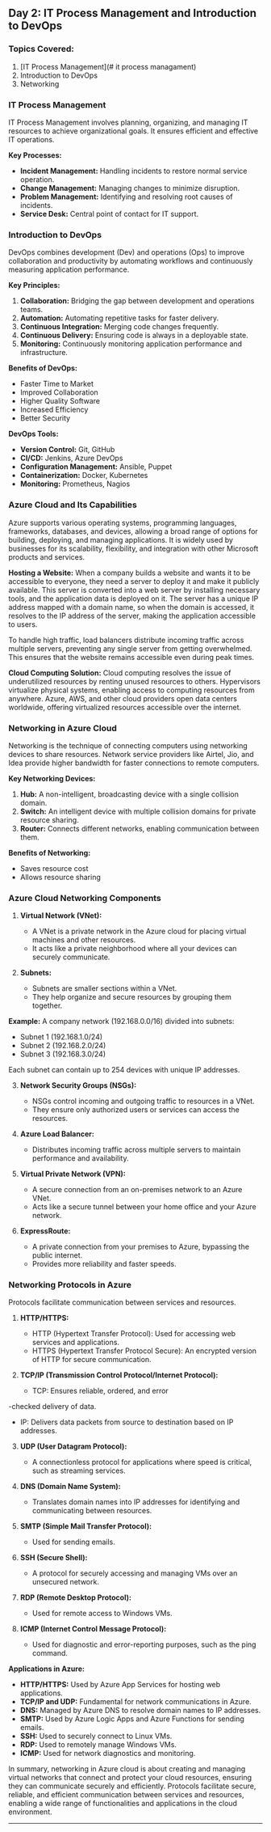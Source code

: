 ## Day 2: IT Process Management and Introduction to DevOps

### Topics Covered:
1. [IT Process Management](# it process managament)
2. Introduction to DevOps
3. Networking

### IT Process Management
IT Process Management involves planning, organizing, and managing IT resources to achieve organizational goals. It ensures efficient and effective IT operations.

**Key Processes:**
- **Incident Management:** Handling incidents to restore normal service operation.
- **Change Management:** Managing changes to minimize disruption.
- **Problem Management:** Identifying and resolving root causes of incidents.
- **Service Desk:** Central point of contact for IT support.

### Introduction to DevOps
DevOps combines development (Dev) and operations (Ops) to improve collaboration and productivity by automating workflows and continuously measuring application performance.

**Key Principles:**
1. **Collaboration:** Bridging the gap between development and operations teams.
2. **Automation:** Automating repetitive tasks for faster delivery.
3. **Continuous Integration:** Merging code changes frequently.
4. **Continuous Delivery:** Ensuring code is always in a deployable state.
5. **Monitoring:** Continuously monitoring application performance and infrastructure.

**Benefits of DevOps:**
- Faster Time to Market
- Improved Collaboration
- Higher Quality Software
- Increased Efficiency
- Better Security

**DevOps Tools:**
- **Version Control:** Git, GitHub
- **CI/CD:** Jenkins, Azure DevOps
- **Configuration Management:** Ansible, Puppet
- **Containerization:** Docker, Kubernetes
- **Monitoring:** Prometheus, Nagios

### Azure Cloud and Its Capabilities

Azure supports various operating systems, programming languages, frameworks, databases, and devices, allowing a broad range of options for building, deploying, and managing applications. It is widely used by businesses for its scalability, flexibility, and integration with other Microsoft products and services.

**Hosting a Website:**
When a company builds a website and wants it to be accessible to everyone, they need a server to deploy it and make it publicly available. This server is converted into a web server by installing necessary tools, and the application data is deployed on it. The server has a unique IP address mapped with a domain name, so when the domain is accessed, it resolves to the IP address of the server, making the application accessible to users.

To handle high traffic, load balancers distribute incoming traffic across multiple servers, preventing any single server from getting overwhelmed. This ensures that the website remains accessible even during peak times.

**Cloud Computing Solution:**
Cloud computing resolves the issue of underutilized resources by renting unused resources to others. Hypervisors virtualize physical systems, enabling access to computing resources from anywhere. Azure, AWS, and other cloud providers open data centers worldwide, offering virtualized resources accessible over the internet.

### Networking in Azure Cloud

Networking is the technique of connecting computers using networking devices to share resources. Network service providers like Airtel, Jio, and Idea provide higher bandwidth for faster connections to remote computers.

**Key Networking Devices:**
1. **Hub:** A non-intelligent, broadcasting device with a single collision domain.
2. **Switch:** An intelligent device with multiple collision domains for private resource sharing.
3. **Router:** Connects different networks, enabling communication between them.

**Benefits of Networking:**
- Saves resource cost
- Allows resource sharing

### Azure Cloud Networking Components

1. **Virtual Network (VNet):**
   - A VNet is a private network in the Azure cloud for placing virtual machines and other resources.
   - It acts like a private neighborhood where all your devices can securely communicate.

2. **Subnets:**
   - Subnets are smaller sections within a VNet.
   - They help organize and secure resources by grouping them together.

**Example:**
A company network (192.168.0.0/16) divided into subnets:
- Subnet 1 (192.168.1.0/24)
- Subnet 2 (192.168.2.0/24)
- Subnet 3 (192.168.3.0/24)

Each subnet can contain up to 254 devices with unique IP addresses.

3. **Network Security Groups (NSGs):**
   - NSGs control incoming and outgoing traffic to resources in a VNet.
   - They ensure only authorized users or services can access the resources.

4. **Azure Load Balancer:**
   - Distributes incoming traffic across multiple servers to maintain performance and availability.

5. **Virtual Private Network (VPN):**
   - A secure connection from an on-premises network to an Azure VNet.
   - Acts like a secure tunnel between your home office and your Azure network.

6. **ExpressRoute:**
   - A private connection from your premises to Azure, bypassing the public internet.
   - Provides more reliability and faster speeds.

### Networking Protocols in Azure

Protocols facilitate communication between services and resources.

1. **HTTP/HTTPS:**
   - HTTP (Hypertext Transfer Protocol): Used for accessing web services and applications.
   - HTTPS (Hypertext Transfer Protocol Secure): An encrypted version of HTTP for secure communication.

2. **TCP/IP (Transmission Control Protocol/Internet Protocol):**
   - TCP: Ensures reliable, ordered, and error

-checked delivery of data.
   - IP: Delivers data packets from source to destination based on IP addresses.

3. **UDP (User Datagram Protocol):**
   - A connectionless protocol for applications where speed is critical, such as streaming services.

4. **DNS (Domain Name System):**
   - Translates domain names into IP addresses for identifying and communicating between resources.

5. **SMTP (Simple Mail Transfer Protocol):**
   - Used for sending emails.

6. **SSH (Secure Shell):**
   - A protocol for securely accessing and managing VMs over an unsecured network.

7. **RDP (Remote Desktop Protocol):**
   - Used for remote access to Windows VMs.

8. **ICMP (Internet Control Message Protocol):**
   - Used for diagnostic and error-reporting purposes, such as the ping command.

**Applications in Azure:**
- **HTTP/HTTPS:** Used by Azure App Services for hosting web applications.
- **TCP/IP and UDP:** Fundamental for network communications in Azure.
- **DNS:** Managed by Azure DNS to resolve domain names to IP addresses.
- **SMTP:** Used by Azure Logic Apps and Azure Functions for sending emails.
- **SSH:** Used to securely connect to Linux VMs.
- **RDP:** Used to remotely manage Windows VMs.
- **ICMP:** Used for network diagnostics and monitoring.

In summary, networking in Azure cloud is about creating and managing virtual networks that connect and protect your cloud resources, ensuring they can communicate securely and efficiently. Protocols facilitate secure, reliable, and efficient communication between services and resources, enabling a wide range of functionalities and applications in the cloud environment.

---

